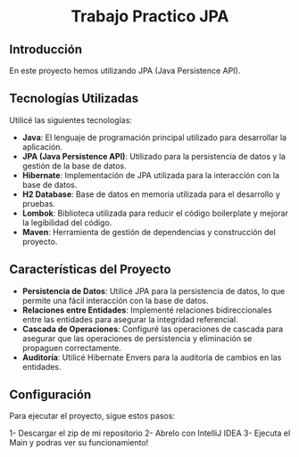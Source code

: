 <div align="center">

# Trabajo Practico JPA

</div>

## Introducción
En este proyecto hemos utilizando JPA (Java Persistence API). 

## Tecnologías Utilizadas

Utilicé las siguientes tecnologías:

- **Java**: El lenguaje de programación principal utilizado para desarrollar la aplicación.
- **JPA (Java Persistence API)**: Utilizado para la persistencia de datos y la gestión de la base de datos.
- **Hibernate**: Implementación de JPA utilizada para la interacción con la base de datos.
- **H2 Database**: Base de datos en memoria utilizada para el desarrollo y pruebas.
- **Lombok**: Biblioteca utilizada para reducir el código boilerplate y mejorar la legibilidad del código.
- **Maven**: Herramienta de gestión de dependencias y construcción del proyecto.

## Características del Proyecto

- **Persistencia de Datos**: Utilicé JPA para la persistencia de datos, lo que permite una fácil interacción con la base de datos.
- **Relaciones entre Entidades**: Implementé relaciones bidireccionales entre las entidades para asegurar la integridad referencial.
- **Cascada de Operaciones**: Configuré las operaciones de cascada para asegurar que las operaciones de persistencia y eliminación se propaguen correctamente.
- **Auditoría**: Utilicé Hibernate Envers para la auditoría de cambios en las entidades.


## Configuración

Para ejecutar el proyecto, sigue estos pasos:

1- Descargar el zip de mi repositorio
2- Abrelo con IntelliJ IDEA
3- Ejecuta el Main y podras ver su funcionamiento!
